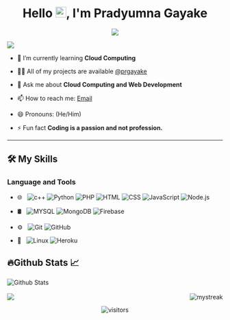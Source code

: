 <h1 align="center">Hello <img src="https://github.com/souvikguria98/souvikguria98/blob/master/Hi.gif" width="25">, I'm Pradyumna Gayake </h1>
    <div align ="center"><a  href="https://github.com/DenverCoder1/readme-typing-svg"><img src="https://readme-typing-svg.herokuapp.com?lines=Computer+Science+Student;Full+Stack+Web+Developer;Problem+Solving;Cloud+Computing&center=true&width=500&height=50"></a></div>
    
<a href=""><img src="https://user-images.githubusercontent.com/73097560/115834477-dbab4500-a447-11eb-908a-139a6edaec5c.gif"></a>
<!--<h3 font-size="20" align="center">A passionate Geek from India 🇮🇳</h3>-->

- 🌱 I’m currently learning **Cloud Computing** 

- 👨‍💻 All of my projects are available [@prgayake](https://github.com/prgayake)

- 💬 Ask me about **Cloud Computing and Web Development**

- 📫 How to reach me: [Email](prgayake100@gmail.com)

- 😄 Pronouns: (He/Him)

- ⚡ Fun fact **Coding is a passion and not profession.**
---

## 🛠️ My Skills
<h3>Language and Tools </h3>

- 🌐 &nbsp;
  ![c++](https://img.shields.io/badge/-C++-333333?style=flat&logo=Cplusplus)
  ![Python](https://img.shields.io/badge/-Python-333333?style=flat&logo=Python)
  ![PHP](https://img.shields.io/badge/-PHP-333333?style=flat&logo=PHP)
  ![HTML](https://img.shields.io/badge/-HTML-333333?style=flat&logo=HTML5)
  ![CSS](https://img.shields.io/badge/-CSS-333333?style=flat&logo=CSS3&logoColor=1572B6)
  ![JavaScript](https://img.shields.io/badge/-JavaScript-333333?style=flat&logo=javascript)
  ![Node.js](https://img.shields.io/badge/-Node.js-333333?style=flat&logo=node.js)
<!--   ![Bootstrap](https://img.shields.io/badge/-Bootstrap-333333?style=flat&logo=bootstrap&logoColor=563D7C) -->
- 🛢 &nbsp;
  ![MYSQL](https://img.shields.io/badge/-MYSQL-333333?style=flat&logo=MYSQL)
  ![MongoDB](https://img.shields.io/badge/-MongoDB-333333?style=flat&logo=mongodb)
  ![Firebase](https://img.shields.io/badge/-Firebase-333333?style=flat&logo=Firebase)
  
- ⚙️ &nbsp;
  ![Git](https://img.shields.io/badge/-Git-333333?style=flat&logo=git)
  ![GitHub](https://img.shields.io/badge/-GitHub-333333?style=flat&logo=github)
- 🔧 &nbsp;
  ![Linux](https://img.shields.io/badge/-Linux-333333?style=flat&logo=Linux)
  ![Heroku](https://img.shields.io/badge/-Heroku-333333?style=flat&logo=Heroku)
  
<!--   ![Azure](https://img.shields.io/badge/-Azure-333333?style=flat&logo=Azure) -->
<!--   ![AWS](https://img.shields.io/badge/-AWS-333333?style=flat&logo=AWS) -->


## 🔥Github Stats 📈
<div>
<img align="center" src="https://github-readme-stats.vercel.app/api?username=prgayake&include_all_commits=true&count_private=true&show_icons=true&line_height=20&title_color=7A7ADB&icon_color=2234AE&text_color=D3D3D3&bg_color=0,000000,130F40" alt=" Github Stats">
 <br>
 <br>
<img align="right" src="https://github-readme-streak-stats.herokuapp.com/?user=prgayake&theme=tokyonight" alt="mystreak"/></div>
<a href=""><img src="https://user-images.githubusercontent.com/73097560/115834477-dbab4500-a447-11eb-908a-139a6edaec5c.gif"></a>
 
 <p align ="center">
 <img align="center" alt="visitors" src="https://gpvc.arturio.dev/prgayake"/>
</p>

